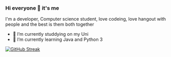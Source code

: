 ### Hi everyone 👋 it's me 

I'm a developer, Computer science student, love codeing, love hangout with people and the best is them both together

- 🔭 I’m currently studdying on my Uni
- 🌱 I’m currently learning Java and Python 3

[![GitHub Streak](http://github-readme-streak-stats.herokuapp.com?user=ElhaiAgassi&theme=dark&hide_border=true)](https://git.io/streak-stats)
